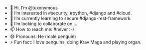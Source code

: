 - 👋 Hi, I’m @tuxonymous
- 👀 I’m interested in #security, #python, #django and #cloud.
- 🌱 I’m currently learning to secure #django-rest-framework.
- 💞️ I’m looking to collaborate on ...
- 📫 How to reach me: #never :-)
- 😄 Pronouns: He (male penguin)
- ⚡ Fun fact: I love penguins, doing Krav Maga and playing organ.

<!---
tuxonymous/tuxonymous is a ✨ special ✨ repository because its `README.md` (this file) appears on your GitHub profile.
You can click the Preview link to take a look at your changes.
--->
